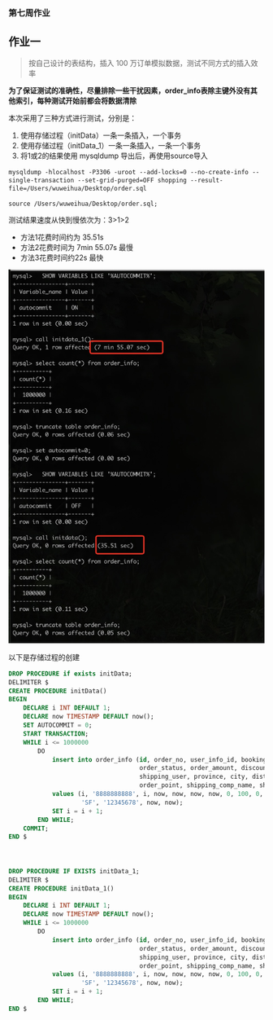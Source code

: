 ### 第七周作业

## 作业一
>按自己设计的表结构，插入 100 万订单模拟数据，测试不同方式的插入效率

**为了保证测试的准确性，尽量排除一些干扰因素，order_info表除主键外没有其他索引，每种测试开始前都会将数据清除**

本次采用了三种方式进行测试，分别是：
1. 使用存储过程（initData）一条一条插入，一个事务
2. 使用存储过程（initData_1）一条一条插入，一条一个事务
3. 将1或2的结果使用 mysqldump 导出后，再使用source导入
```
mysqldump -hlocalhost -P3306 -uroot --add-locks=0 --no-create-info --single-transaction --set-grid-purged=OFF shopping --result-file=/Users/wuweihua/Desktop/order.sql
```
```
source /Users/wuweihua/Desktop/order.sql;
```
测试结果速度从快到慢依次为：3>1>2
- 方法1花费时间约为 35.51s
- 方法2花费时间为 7min 55.07s  最慢
- 方法3花费时间约22s 最快

![alt 测试结果](1.png)


以下是存储过程的创建
```sql
DROP PROCEDURE if exists initData;
DELIMITER $
CREATE PROCEDURE initData()
BEGIN
    DECLARE i INT DEFAULT 1;
    DECLARE now TIMESTAMP DEFAULT now();
    SET AUTOCOMMIT = 0;
    START TRANSACTION;
    WHILE i <= 1000000
        DO
            insert into order_info (id, order_no, user_info_id, booking_time, pay_time, shipping_time, receive_time,
                                    order_status, order_amount, discount_amount, shipping_amount, payment_amount,
                                    shipping_user, province, city, district, address, payment_method, invoice_title,
                                    order_point, shipping_comp_name, shipping_no, gmt_create, gmt_modify)
            values (i, '8888888888', i, now, now, now, now, 0, 100, 0, 0, 100, 'Tom', 1, 1, 1, 'abc', 1, 'Tom', 100,
                    'SF', '12345678', now, now);
            SET i = i + 1;
        END WHILE;
    COMMIT;
END $



DROP PROCEDURE IF EXISTS initData_1;
DELIMITER $
CREATE PROCEDURE initData_1()
BEGIN
    DECLARE i INT DEFAULT 1;
    DECLARE now TIMESTAMP DEFAULT now();
    WHILE i <= 1000000
        DO
            insert into order_info (id, order_no, user_info_id, booking_time, pay_time, shipping_time, receive_time,
                                    order_status, order_amount, discount_amount, shipping_amount, payment_amount,
                                    shipping_user, province, city, district, address, payment_method, invoice_title,
                                    order_point, shipping_comp_name, shipping_no, gmt_create, gmt_modify)
            values (i, '8888888888', i, now, now, now, now, 0, 100, 0, 0, 100, 'Tom', 1, 1, 1, 'abc', 1, 'Tom', 100,
                    'SF', '12345678', now, now);
            SET i = i + 1;
        END WHILE;
END $
```

